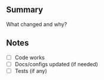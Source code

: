 ## Summary
What changed and why?

## Notes
- [ ] Code works
- [ ] Docs/configs updated (if needed)
- [ ] Tests (if any)
